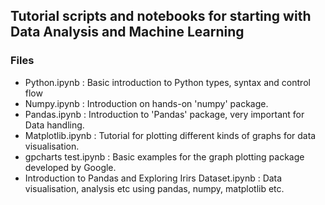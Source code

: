 ## Tutorial scripts and notebooks for starting with Data Analysis and Machine Learning

### Files
* Python.ipynb : Basic introduction to Python types, syntax and control flow
* Numpy.ipynb : Introduction on hands-on 'numpy' package.
* Pandas.ipynb : Introduction to 'Pandas' package, very important for Data handling.
* Matplotlib.ipynb : Tutorial for plotting different kinds of graphs for data visualisation.
* gpcharts test.ipynb : Basic examples for the graph plotting package developed by Google.
* Introduction to Pandas and Exploring Irirs Dataset.ipynb : Data visualisation, analysis etc using pandas, numpy, matplotlib etc.

